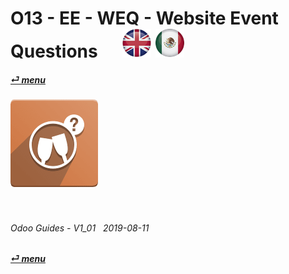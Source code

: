 # O13 - EE - WEQ - Website Event Questions &nbsp;&nbsp;&nbsp;&nbsp; [![en-uk](/doc/img/flg/en-uk-flg-btn-sml.png)](/en-uk/o13/ee/weq/en-uk-o13-ee-weq-guides.md) [ ![es-mx](/doc/img/flg/es-mx-flg-btn-sml.png)](/es-mx/o13/ee/weq/es-mx-o13-ee-weq-guides.md)
#### [_&#x23CE; menu_](/en-uk/o13/ee/en-uk-o13-ee-guides-menu.md "Back to EE menu")  
### ![weq](/doc/img/app/big/weq.png)
[ⱽ¹²³⁴⁵⁶⁷⁸⁹⁰⁻]: # (ⱽ¹²³⁴⁵⁶⁷⁸⁹⁰⁻)

<br>

###### Odoo Guides - V1_01 &nbsp; 2019-08-11  
**[_&#x23CE; menu_](/en-uk/o13/ee/en-uk-o13-ee-guides-menu.md)**  
